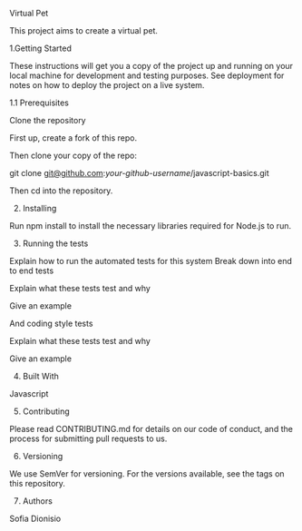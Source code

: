 Virtual Pet

This project aims to create a virtual pet.

1.Getting Started

These instructions will get you a copy of the project up and running on your local machine for development and testing    purposes. See deployment for notes on how to deploy the project on a live system.

1.1 Prerequisites

Clone the repository

First up, create a fork of this repo.

Then clone your copy of the repo:

git clone git@github.com:*your-github-username*/javascript-basics.git

Then cd into the repository.

2. Installing

Run npm install to install the necessary libraries required for Node.js to run.

3. Running the tests

Explain how to run the automated tests for this system
Break down into end to end tests

Explain what these tests test and why

Give an example

And coding style tests

Explain what these tests test and why

Give an example

4. Built With

Javascript

5. Contributing

Please read CONTRIBUTING.md for details on our code of conduct, and the process for submitting pull requests to us.

6. Versioning

We use SemVer for versioning. For the versions available, see the tags on this repository.

7. Authors

Sofia Dionisio
